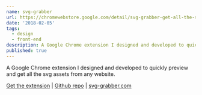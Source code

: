 ```yaml
---
name: svg-grabber
url: https://chromewebstore.google.com/detail/svg-grabber-get-all-the-s/eafjmnaiohflfhelegodfedimibnjpgp
date: '2018-02-05'
tags:
  - design
  - front-end
description: A Google Chrome extension I designed and developed to quickly preview and get all the svg assets from any website.
published: true
---
```


A Google Chrome extension I designed and developed to quickly preview and get all the svg assets from any website.

<div>
  <a href="https://chromewebstore.google.com/detail/svg-grabber-get-all-the-s/eafjmnaiohflfhelegodfedimibnjpgp">Get the extension</a>
  <span class="link-divider">|</span>
  <a href="https://github.com/riosjuan/svg-grabber">Github repo</a>
  <span class="link-divider">|</span>
  <a href="https://svg-grabber.com">svg-grabber.com</a>
</div>
